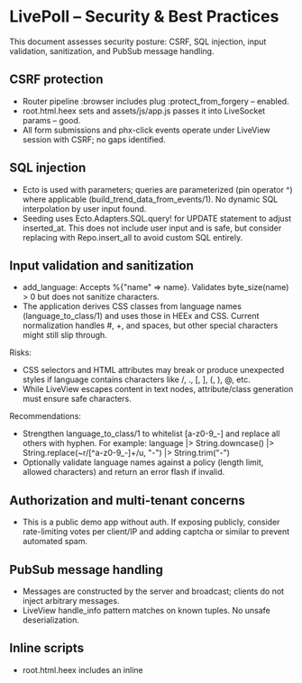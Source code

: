 # LivePoll – Security & Best Practices

This document assesses security posture: CSRF, SQL injection, input validation, sanitization, and PubSub message handling.


## CSRF protection

- Router pipeline :browser includes plug :protect_from_forgery – enabled.
- root.html.heex sets <meta name="csrf-token"> and assets/js/app.js passes it into LiveSocket params – good.
- All form submissions and phx-click events operate under LiveView session with CSRF; no gaps identified.


## SQL injection

- Ecto is used with parameters; queries are parameterized (pin operator ^) where applicable (build_trend_data_from_events/1). No dynamic SQL interpolation by user input found.
- Seeding uses Ecto.Adapters.SQL.query! for UPDATE statement to adjust inserted_at. This does not include user input and is safe, but consider replacing with Repo.insert_all to avoid custom SQL entirely.


## Input validation and sanitization

- add_language: Accepts %{"name" => name}. Validates byte_size(name) > 0 but does not sanitize characters.
- The application derives CSS classes from language names (language_to_class/1) and uses those in HEEx and CSS. Current normalization handles #, +, and spaces, but other special characters might still slip through.

Risks:
- CSS selectors and HTML attributes may break or produce unexpected styles if language contains characters like /, ., [, ], (, ), @, etc.
- While LiveView escapes content in text nodes, attribute/class generation must ensure safe characters.

Recommendations:
- Strengthen language_to_class/1 to whitelist [a-z0-9_-] and replace all others with hyphen. For example:
  language
  |> String.downcase()
  |> String.replace(~r/[^a-z0-9_\-]+/u, "-")
  |> String.trim("-")
- Optionally validate language names against a policy (length limit, allowed characters) and return an error flash if invalid.


## Authorization and multi-tenant concerns

- This is a public demo app without auth. If exposing publicly, consider rate-limiting votes per client/IP and adding captcha or similar to prevent automated spam.


## PubSub message handling

- Messages are constructed by the server and broadcast; clients do not inject arbitrary messages.
- LiveView handle_info pattern matches on known tuples. No unsafe deserialization.


## Inline scripts

- root.html.heex includes an inline <script> for theme. While not a security risk per se with CSP default, project guidelines forbid inline scripts and CSP best practices typically disallow inline scripts to mitigate XSS. Moving this to assets/js and enabling a strict Content-Security-Policy would improve security.


## Error handling

- Heavy use of bang functions in LiveView handlers can crash the process on DB errors. This is not a direct security bug but can be used for disruption. Prefer non-bang operations and graceful error messages to maintain availability.


## Database integrity

- Add unique index on poll_options(text) to prevent duplicate languages due to race conditions.
- Consider NOT NULL constraints already present for vote_events; OK.


## Summary of actions

1. Strengthen language_to_class/1 sanitization; potentially validate input and show flash on invalid names.
2. Add unique index + changeset unique_constraint(:text) for options.
3. Move inline theme script to assets/js and configure CSP to disallow inline scripts.
4. Replace bang DB calls in LiveView with safe versions and report errors via flash.
5. Consider rate limiting and anti-abuse mechanisms if deployed publicly.
